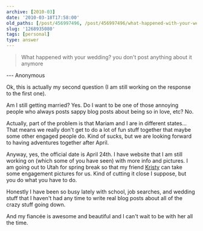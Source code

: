 ```yaml
---
archive: [2010-03]
date: '2010-03-18T17:58:00'
old_paths: [/post/456997496, /post/456997496/what-happened-with-your-wedding-you-dont-post]
slug: '1268935080'
tags: [personal]
type: answer
---
```


> What happened with your wedding? you don't post anything about it
> anymore

--- Anonymous

Ok, this is actually my second question (I am still working on the
response to the first one).

Am I still getting married? Yes. Do I want to be one of those annoying
people who always posts sappy blog posts about being so in love, etc? No.

Actually, part of the problem is that Mariam and I are in different
states... That means we really don't get to do a lot of fun stuff together
that maybe some other engaged people do.  Kind of sucks, but we are
looking forward to having adventures together after April.

Anyway, yes, the official date is April 24th.  I have website that I am
still working on (which some of you have seen) with more info and
pictures.  I am going out to Utah for spring break so that my friend
[Kristy][1] can take some engagement pictures for us.  Kind of cutting it
close I suppose, but you do what you have to do.

Honestly I have been so busy lately with school, job searches, and wedding
stuff that I haven't had any time to write real blog posts about all of
the crazy stuff going down.

And my fiancée is awesome and beautiful and I can't wait to be with her
all the time.

[1]: http://www.chillygator.blogspot.com/
